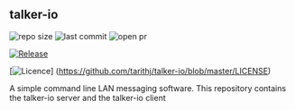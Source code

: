 ## talker-io

<img alt="repo size" src="https://img.shields.io/github/repo-size/tarithj/talker-io"/>
<img alt="last commit" src="https://img.shields.io/github/commits-since/tarithj/talker-io/latest/master"/>
<img alt="open pr" src="https://img.shields.io/github/issues-pr-raw/tarithj/talker-io"/>


[![Release](https://img.shields.io/github/release/tarithj/talker-io.svg?label=Release)](https://github.com/tarithj/talker-io/releases)

[![Licence](https://img.shields.io/github/license/tarithj/talker-io)]
(https://github.com/tarithj/talker-io/blob/master/LICENSE)

A simple command line LAN messaging software.
This repository contains the talker-io server and the talker-io client


